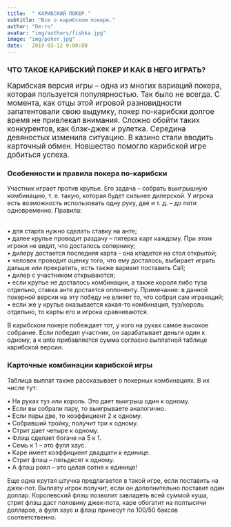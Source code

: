 ```yaml
---
title:  " КАРИБСКИЙ ПОКЕР."
subtitle: "Все о карибском покере."
author: "De-ro"
avatar: "img/authors/fishka.jpg"
image: "img/poker.jpg"
date:   2019-03-12 9:00:00
---
```


### ЧТО ТАКОЕ КАРИБСКИЙ ПОКЕР И КАК В НЕГО ИГРАТЬ?
<p style="font-size: 17px;">Карибская версия игры – одна из многих вариаций покера, которая пользуется популярностью. Так было не всегда. С момента, как отцы этой игровой разновидности запатентовали свою выдумку, покер по-карибски долгое время не привлекал внимания. Сложно обойти таких конкурентов, как блэк-джек и рулетка. 
Середина девяностых изменила ситуацию. В казино стали вводить карточный обмен. Новшество помогло карибской игре добиться успеха.</p> 

### Особенности и правила покера по-карибски

<p>Участник играет против крупье. Его задача – собрать выигрышную комбинацию, т. е. такую, которая будет сильнее дилерской. У игрока есть возможность использовать одну руку, две и т. д. – до пяти одновременно.
Правила:</p>
<p>
<br>• для старта нужно сделать ставку на анте;
<br>• далее крупье проводит раздачу – пятерка карт каждому. При этом игроки не видят, что досталось сопернику;
<br>• дилеру достается последняя карта - она кладется на стол открытой;
<br>• человек проводит оценку того, что ему досталось, выбирает играть дальше или прекратить, есть также вариант поставить Call;
<br>• дилер с участником открываются;
<br>• если крупье не досталось комбинации, а также короля либо туза отдельно, ставка анте достается оппоненту. Примечание: в данной покерной версии на эту победу не влияет то, что собрал сам играющий;
<br>• если же у крупье оказывается какая-то комбинация, туз/король отдельно, то карты его и игрока сравниваются. 
</p>
<p>В карибском покере побеждает тот, у кого на руках самое высокое собрание. Если победил участник, он зарабатывает деньги один к одному, а к ante прибавляется сумма согласно выплатной таблице карибской версии. </p>

### Карточные комбинации карибской игры

<p>Таблица выплат также рассказывает о покерных комбинациях. В их числе тут:</p>

<p>• На руках туз или король. Это дает выигрыш один к одному.
<br>• Если вы собрали пару, то выигрываете аналогично.
<br>• Если пары две, то коэффициент 2 к одному.
<br>• Собравший тройку, получит три к одному.
<br>• Стрит дает четыре к одному.
<br>• Флэш сделает богаче на 5 к 1.
<br>• Семь к 1 – это фулл хаус.
<br>• Каре имеет коэффициент двадцати к единице.
<br>• Стрит флэш – пятьдесят к одному.
<br>• А флэш роял – это целая сотня к единице!
</p>
<p>Еще одна крутая штучка предлагается в такой игре, если поставить на джек-пот. Выплату игрок получит, если он дополнительно поставит один доллар. Королевский флэш позволит завладеть всей суммой куша, стрит флэш даст половину джек-пота, каре обогатит на полтысячи долларов, а фулл хаус и флэш принесут по 100/50 баксов соответственно. </p>
